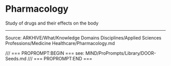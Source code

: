# Pharmacology

Study of drugs and their effects on the body

---
Source: ARKHIVE/What/Knowledge Domains Disciplines/Applied Sciences Professions/Medicine Healthcare/Pharmacology.md

/// === PROPROMPT:BEGIN ===
see: MIND/ProPrompts/Library/DOOR-Seeds.md
/// === PROPROMPT:END ===
